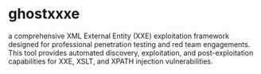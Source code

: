 # ghostxxxe
a comprehensive XML External Entity (XXE) exploitation framework designed for professional penetration testing and red team engagements. This tool provides automated discovery, exploitation, and post-exploitation capabilities for XXE, XSLT, and XPATH injection vulnerabilities.
